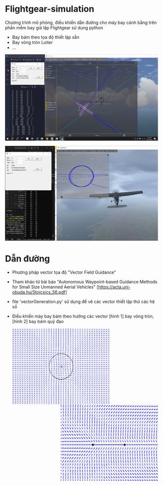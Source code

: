 # Flightgear-simulation
Chương trình mô phỏng, điều khiển dẫn đường cho máy bay cánh bằng trên phần mềm bay giả lập Flightgear sử dụng python
- Bay bám theo tọa độ thiết lập sẵn
- Bay vòng tròn Loiter
- ...

![exampl](./resource/hmm.png)

![exampl](./resource/image3.png)
# Dẫn đường
+ Phương pháp vector tọa độ "Vector Field Guidance"
+ Tham khảo từ bài báo "Autonomous Waypoint-based Guidance Methods for Small Size Unmanned Aerial Vehicles" [https://acta.uni-obuda.hu/Stojcsics_56.pdf]
+ file 'vectorGeneration.py' sử dụng để vẽ các vector thiết lập thử các hệ số 
+ Điều khiển máy bay bám theo hướng các vector [hình 1] bay vòng tròn,  [hình 2] bay bám quỹ đạo 


   <img align="left" src="./resource/loiter.png" alt="img-name"  width="320" height="250"><img align="right" src="./resource/waypoint.png"  width="320" height="250">
   <br clear="left"/>
     
